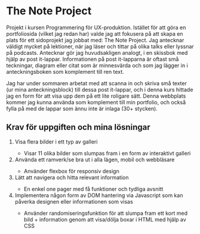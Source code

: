 <h1>The Note Project</h1>

Projekt i kursen Programmering för UX-produktion. 
Istället för att göra en portfoliosida (vilket jag redan har) valde jag att fokusera på att skapa en plats för ett sidoprojekt jag jobbat med: The Note Project. 
Jag antecknar väldigt mycket på lektioner, när jag läser och tittar på olika talks eller lyssnar på podcasts. Antecknar gör jag huvudsakligen analogt, i en skissbok med hjälp av post it-lappar. Informationen på post it-lapparna är oftast små teckningar, diagram eller citat som är minnesvärda och som jag lägger in i anteckningsboken som komplement till ren text. 

Jag har under sommaren arbetat med att scanna in och skriva små texter (ur mina anteckningsblock) till dessa post it-lappar, och i denna kurs hittade jag en form för att visa upp dem på ett lite roligare sätt. Denna webbplats kommer jag kunna använda som komplement till min portfolio, och också fylla på med de lappar som ännu inte är inlaga (30+ stycken).

<h2>Krav för uppgiften och mina lösningar</h2>
<ol>
<li>Visa flera bilder i ett typ av galleri</li>
  <ul><li>Visar 11 olika bilder som slumpas fram i en form av interaktivt galleri</li></ul>
<li>Använda ett ramverk/se bra ut i alla lägen, mobil och webbläsare</li>
<ul><li>Använder flexbox för responsiv design</li></ul>
<li>Lätt att navigera och hitta relevant information</li>
<ul><li>En enkel one pager med få funktioner och tydliga avsnitt</li></ul>
<li>Implementera någon form av DOM hantering via Javascript som kan påverka designen eller informationen som visas</li>
<ul><li>Använder randomiseringsfunktion för att slumpa fram ett kort med bild + information genom att visa/dölja boxar i HTML med hjälp av CSS</li></ul>
</ol>
